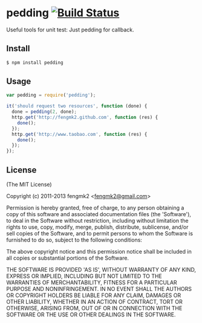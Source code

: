 # pedding [![Build Status](https://secure.travis-ci.org/fengmk2/pedding.png)](http://travis-ci.org/fengmk2/pedding)

Useful tools for unit test: Just pedding for callback.

## Install

```bash
$ npm install pedding
```

## Usage

```js
var pedding = require('pedding');

it('should request two resources', function (done) {
  done = pedding(2, done);
  http.get('http://fengmk2.github.com', function (res) {
    done();
  });
  http.get('http://www.taobao.com', function (res) {
    done();
  });
});
```

## License

(The MIT License)

Copyright (c) 2011-2013 fengmk2 &lt;fengmk2@gmail.com&gt;

Permission is hereby granted, free of charge, to any person obtaining
a copy of this software and associated documentation files (the
'Software'), to deal in the Software without restriction, including
without limitation the rights to use, copy, modify, merge, publish,
distribute, sublicense, and/or sell copies of the Software, and to
permit persons to whom the Software is furnished to do so, subject to
the following conditions:

The above copyright notice and this permission notice shall be
included in all copies or substantial portions of the Software.

THE SOFTWARE IS PROVIDED 'AS IS', WITHOUT WARRANTY OF ANY KIND,
EXPRESS OR IMPLIED, INCLUDING BUT NOT LIMITED TO THE WARRANTIES OF
MERCHANTABILITY, FITNESS FOR A PARTICULAR PURPOSE AND NONINFRINGEMENT.
IN NO EVENT SHALL THE AUTHORS OR COPYRIGHT HOLDERS BE LIABLE FOR ANY
CLAIM, DAMAGES OR OTHER LIABILITY, WHETHER IN AN ACTION OF CONTRACT,
TORT OR OTHERWISE, ARISING FROM, OUT OF OR IN CONNECTION WITH THE
SOFTWARE OR THE USE OR OTHER DEALINGS IN THE SOFTWARE.
